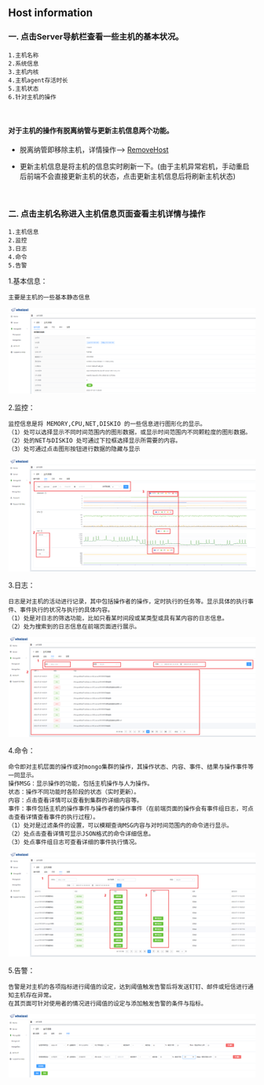 ## Host information

### 一. 点击Server导航栏查看一些主机的基本状况。

    1.主机名称
    2.系统信息
    3.主机内核
    4.主机agent存活时长
    5.主机状态
    6.针对主机的操作


<br>



#### 对于主机的操作有脱离纳管与更新主机信息两个功能。

- 脱离纳管即移除主机，详情操作--> [RemoveHost](RemoveHost.md)

- 更新主机信息是将主机的信息实时刷新一下。(由于主机异常宕机，手动重启后前端不会直接更新主机的状态，点击更新主机信息后将刷新主机状态)

<br>


### 二. 点击主机名称进入主机信息页面查看主机详情与操作



    1.主机信息
    2.监控
    3.日志
    4.命令
    5.告警




1.基本信息：
 
    主要是主机的一些基本静态信息
![img_5.png](../../Images/infomation.png)

2.监控：

    监控信息是将 MEMORY,CPU,NET,DISKIO 的一些信息进行图形化的显示。
    （1）处可以选择显示不同时间范围内的图形数据，或显示时间范围内不同颗粒度的图形数据。
    （2）处的NET与DISKIO 处可通过下拉框选择显示所需要的内容。
    （3）处可通过点击图形按钮进行数据的隐藏与显示
![img_7.png](../../Images/monitor.png)

3.日志：

    日志是对主机的活动进行记录，其中包括操作者的操作，定时执行的任务等。显示具体的执行事件、事件执行的状况与执行的具体内容。
    （1）处是对日志的筛选功能，比如只看某时间段或某类型或具有某内容的日志信息。
    （2）处为搜索到的日志信息在前端页面进行展示。



![img_8.png](../../Images/host_log.png)

4.命令：

    命令即对主机层面的操作或对mongo集群的操作，其操作状态、内容、事件、结果与操作事件等一同显示。
    操作MSG：显示操作的功能，包括主机操作与人为操作。
    状态：操作不同功能时各阶段的状态（实时更新）。
    内容：点击查看详情可以查看到集群的详细内容等。
    事件：事件包括主机的操作事件与操作者的操作事件（在前端页面的操作会有事件组日志，可点击查看详情查看事件的执行过程）。
    （1）处对是过滤条件的设置，可以模糊查询MSG内容与对时间范围内的命令进行显示。
    （2）处点击查看详情可显示JSON格式的命令详细信息。
    （3）处点事件组日志可查看详细的事件执行情况。

    
    
![img_9.png](../../Images/host_command.png)
    


5.告警：

    告警是对主机的各项指标进行阈值的设定，达到阈值触发告警后将发送钉钉、邮件或短信进行通知主机存在异常。
    在其页面可针对使用者的情况进行阈值的设定与添加触发告警的条件与指标。

![img_10.png](../../Images/host_alarm.png)





